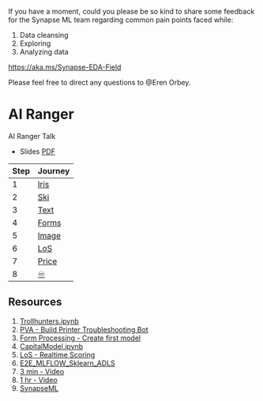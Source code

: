 If you have a moment, could you please be so kind to share some feedback for the Synapse ML team regarding common pain points faced while:

1.	Data cleansing
2.	Exploring
3.	Analyzing data

https://aka.ms/Synapse-EDA-Field 

Please feel free to direct any questions to @Eren Orbey.

# AI Ranger
AI Ranger Talk

* Slides [PDF](https://github.com/hfleitas/airanger/blob/main/Slides/HiramFleitas-ML.pdf)

| Step | Journey |
| ------- | ------- |
| 1 | [Iris](https://docs.microsoft.com/sql/machine-learning/predictions/native-scoring-predict-transact-sql) |
| 2 | [Ski](https://aka.ms/mlsqldev) |
| 3 | [Text](https://docs.microsoft.com/learn/paths/explore-natural-language-processing/) |
| 4 | [Forms](https://docs.microsoft.com/paths/improve-business-performance-ai-builder/) |
| 5 | [Image](https://docs.microsoft.com/ai-builder/get-started-with-object-detection) |
| 6 | [LoS](https://github.com/microsoft/r-server-hospital-length-of-stay) | 
| 7 | [Price](https://docs.microsoft.com/shows/ai-show/machine-learning-experiences-in-azure-synapse) |
| 8 | [♾️](https://docs.microsoft.com/azure/synapse-analytics/machine-learning/tutorial-score-model-predict-spark-pool) |

## Resources

1. [Trollhunters.ipynb](https://github.com/hfleitas/airanger/blob/main/Notebooks/Trollhunters.ipynb)
2. [PVA - Build Printer Troubleshooting Bot](https://github.com/hfleitas/airanger/blob/main/PVA%20Assets/Custom-PowerPlatform3x-5VirtualAgents-DemoJarvis.pdf)
3. [Form Processing - Create first model](https://docs.microsoft.com/learn/modules/get-started-with-form-processing/2-create-first-model)
4. [CapitalModel.ipynb](https://github.com/hfleitas/AzureSynapseForActuaries/blob/main/CodeSamples/CapitalModel.ipynb)
5. [LoS - Realtime Scoring](https://github.com/hfleitas/r-server-hospital-length-of-stay/blob/master/SQLPy/Claims/DbaHospitalLoSClaims.ipynb)
6. [E2E_MLFLOW_Sklearn_ADLS](https://ms.web.azuresynapse.net/en-us/authoring/analyze/notebooks/E2E_MLFLOW_Sklearn_ADLS?workspace=%2Fsubscriptions%2Fe4e06275-58d1-4081-8f1b-be12462eb701%2FresourceGroups%2Fwplushiramsynapse%2Fproviders%2FMicrosoft.Synapse%2Fworkspaces%2Fwplushiramsynapse)
7. [3 min - Video](https://youtube.com/watch?v=NGbk9XGWTHI&t=3163s)
8. [1 hr - Video](https://www.youtube.com/watch?v=9xf4cAVYk3o)
9. [SynapseML](https://microsoft.github.io/SynapseML/)
